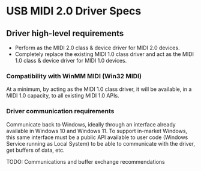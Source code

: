 # USB MIDI 2.0 Driver Specs

## Driver high-level requirements

* Perform as the MIDI 2.0 class & device driver for MIDI 2.0 devices.
* Completely replace the existing MIDI 1.0 class driver and act as the MIDI 1.0 class & device driver for MIDI 1.0 devices.

### Compatibility with WinMM MIDI (Win32 MIDI)

At a minimum, by acting as the MIDI 1.0 class driver, it will be available, in a MIDI 1.0 capacity, to all existing MIDI 1.0 APIs.

### Driver communication requirements

Communicate back to Windows, ideally through an interface already available in Windows 10 and Windows 11. To support in-market Windows, this same interface must be a public API available to user code (Windows Service running as Local System) to be able to communicate with the driver, get buffers of data, etc.

TODO: Communications and buffer exchange recommendations

